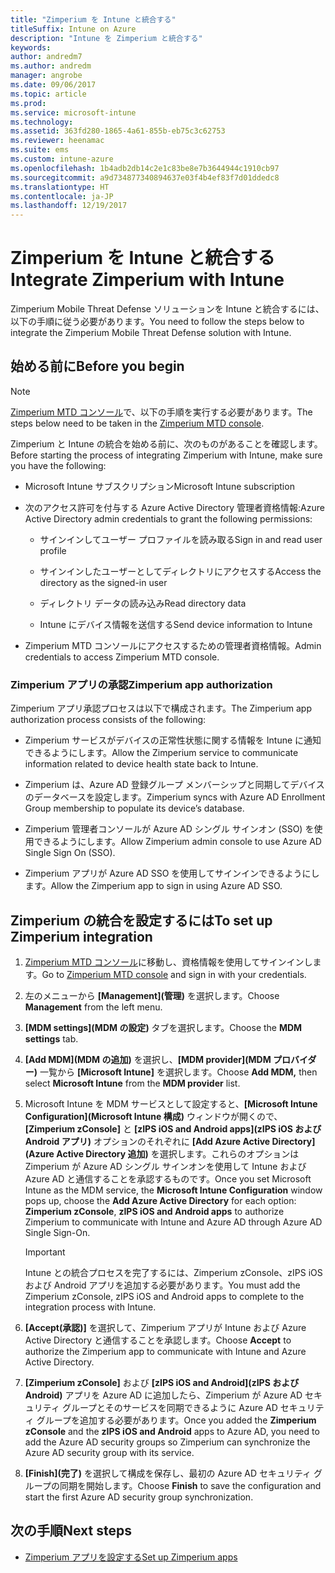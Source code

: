 ```yaml
---
title: "Zimperium を Intune と統合する"
titleSuffix: Intune on Azure
description: "Intune を Zimperium と統合する"
keywords: 
author: andredm7
ms.author: andredm
manager: angrobe
ms.date: 09/06/2017
ms.topic: article
ms.prod: 
ms.service: microsoft-intune
ms.technology: 
ms.assetid: 363fd280-1865-4a61-855b-eb75c3c62753
ms.reviewer: heenamac
ms.suite: ems
ms.custom: intune-azure
ms.openlocfilehash: 1b4adb2db14c2e1c83be8e7b3644944c1910cb97
ms.sourcegitcommit: a9d734877340894637e03f4b4ef83f7d01ddedc8
ms.translationtype: HT
ms.contentlocale: ja-JP
ms.lasthandoff: 12/19/2017
---
```

# <a name="integrate-zimperium-with-intune"></a><span data-ttu-id="a867c-103">Zimperium を Intune と統合する</span><span class="sxs-lookup"><span data-stu-id="a867c-103">Integrate Zimperium with Intune</span></span>

<span data-ttu-id="a867c-104">Zimperium Mobile Threat Defense ソリューションを Intune と統合するには、以下の手順に従う必要があります。</span><span class="sxs-lookup"><span data-stu-id="a867c-104">You need to follow the steps below to integrate the Zimperium Mobile Threat Defense solution with Intune.</span></span>

## <a name="before-you-begin"></a><span data-ttu-id="a867c-105">始める前に</span><span class="sxs-lookup"><span data-stu-id="a867c-105">Before you begin</span></span>

> [!NOTE]
> <span data-ttu-id="a867c-106">[Zimperium MTD コンソール](https://staging2-console.zimperium.com)で、以下の手順を実行する必要があります。</span><span class="sxs-lookup"><span data-stu-id="a867c-106">The steps below need to be taken in the [Zimperium MTD console](https://staging2-console.zimperium.com).</span></span>

<span data-ttu-id="a867c-107">Zimperium と Intune の統合を始める前に、次のものがあることを確認します。</span><span class="sxs-lookup"><span data-stu-id="a867c-107">Before starting the process of integrating Zimperium with Intune, make sure you have the following:</span></span>

-   <span data-ttu-id="a867c-108">Microsoft Intune サブスクリプション</span><span class="sxs-lookup"><span data-stu-id="a867c-108">Microsoft Intune subscription</span></span>

-   <span data-ttu-id="a867c-109">次のアクセス許可を付与する Azure Active Directory 管理者資格情報:</span><span class="sxs-lookup"><span data-stu-id="a867c-109">Azure Active Directory admin credentials to grant the following permissions:</span></span>

    -   <span data-ttu-id="a867c-110">サインインしてユーザー プロファイルを読み取る</span><span class="sxs-lookup"><span data-stu-id="a867c-110">Sign in and read user profile</span></span>

    -   <span data-ttu-id="a867c-111">サインインしたユーザーとしてディレクトリにアクセスする</span><span class="sxs-lookup"><span data-stu-id="a867c-111">Access the directory as the signed-in user</span></span>

    -   <span data-ttu-id="a867c-112">ディレクトリ データの読み込み</span><span class="sxs-lookup"><span data-stu-id="a867c-112">Read directory data</span></span>

    -   <span data-ttu-id="a867c-113">Intune にデバイス情報を送信する</span><span class="sxs-lookup"><span data-stu-id="a867c-113">Send device information to Intune</span></span>

-   <span data-ttu-id="a867c-114">Zimperium MTD コンソールにアクセスするための管理者資格情報。</span><span class="sxs-lookup"><span data-stu-id="a867c-114">Admin credentials to access Zimperium MTD console.</span></span>

### <a name="zimperium-app-authorization"></a><span data-ttu-id="a867c-115">Zimperium アプリの承認</span><span class="sxs-lookup"><span data-stu-id="a867c-115">Zimperium app authorization</span></span>

<span data-ttu-id="a867c-116">Zimperium アプリ承認プロセスは以下で構成されます。</span><span class="sxs-lookup"><span data-stu-id="a867c-116">The Zimperium app authorization process consists of the following:</span></span>

-   <span data-ttu-id="a867c-117">Zimperium サービスがデバイスの正常性状態に関する情報を Intune に通知できるようにします。</span><span class="sxs-lookup"><span data-stu-id="a867c-117">Allow the Zimperium service to communicate information related to device health state back to Intune.</span></span>

-   <span data-ttu-id="a867c-118">Zimperium は、Azure AD 登録グループ メンバーシップと同期してデバイスのデータベースを設定します。</span><span class="sxs-lookup"><span data-stu-id="a867c-118">Zimperium syncs with Azure AD Enrollment Group membership to populate its device’s database.</span></span>

-   <span data-ttu-id="a867c-119">Zimperium 管理者コンソールが Azure AD シングル サインオン (SSO) を使用できるようにします。</span><span class="sxs-lookup"><span data-stu-id="a867c-119">Allow Zimperium admin console to use Azure AD Single Sign On (SSO).</span></span>

-   <span data-ttu-id="a867c-120">Zimperium アプリが Azure AD SSO を使用してサインインできるようにします。</span><span class="sxs-lookup"><span data-stu-id="a867c-120">Allow the Zimperium app to sign in using Azure AD SSO.</span></span>

## <a name="to-set-up-zimperium-integration"></a><span data-ttu-id="a867c-121">Zimperium の統合を設定するには</span><span class="sxs-lookup"><span data-stu-id="a867c-121">To set up Zimperium integration</span></span>

1.  <span data-ttu-id="a867c-122">[Zimperium MTD コンソール](https://staging2-console.zimperium.com)に移動し、資格情報を使用してサインインします。</span><span class="sxs-lookup"><span data-stu-id="a867c-122">Go to [Zimperium MTD console](https://staging2-console.zimperium.com) and sign in with your credentials.</span></span>

2.  <span data-ttu-id="a867c-123">左のメニューから **[Management]\(管理\)** を選択します。</span><span class="sxs-lookup"><span data-stu-id="a867c-123">Choose **Management** from the left menu.</span></span>

3.  <span data-ttu-id="a867c-124">**[MDM settings]\(MDM の設定\)** タブを選択します。</span><span class="sxs-lookup"><span data-stu-id="a867c-124">Choose the **MDM settings** tab.</span></span>

4.  <span data-ttu-id="a867c-125">**[Add MDM]\(MDM の追加\)** を選択し、**[MDM provider]\(MDM プロバイダー\)** 一覧から **[Microsoft Intune]** を選択します。</span><span class="sxs-lookup"><span data-stu-id="a867c-125">Choose **Add MDM,** then select **Microsoft Intune** from the **MDM provider** list.</span></span>

5.  <span data-ttu-id="a867c-126">Microsoft Intune を MDM サービスとして設定すると、**[Microsoft Intune Configuration]\(Microsoft Intune 構成\)** ウィンドウが開くので、**[Zimperium zConsole]** と **[zIPS iOS and Android apps]\(zIPS iOS および Android アプリ\)** オプションのそれぞれに **[Add Azure Active Directory]\(Azure Active Directory 追加\)** を選択します。これらのオプションは Zimperium が Azure AD シングル サインオンを使用して Intune および Azure AD と通信することを承認するものです。</span><span class="sxs-lookup"><span data-stu-id="a867c-126">Once you set Microsoft Intune as the MDM service, the **Microsoft Intune Configuration** window pops up, choose the **Add Azure Active Directory** for each option: **Zimperium zConsole**, **zIPS iOS and Android apps** to authorize Zimperium to communicate with Intune and Azure AD through Azure AD Single Sign-On.</span></span>

    > [!IMPORTANT]
    > <span data-ttu-id="a867c-127">Intune との統合プロセスを完了するには、Zimperium zConsole、zIPS iOS および Android アプリを追加する必要があります。</span><span class="sxs-lookup"><span data-stu-id="a867c-127">You must add the Zimperium zConsole, zIPS iOS and Android apps to complete to the integration process with Intune.</span></span>

6.  <span data-ttu-id="a867c-128">**[Accept\(承認\)]** を選択して、Zimperium アプリが Intune および Azure Active Directory と通信することを承認します。</span><span class="sxs-lookup"><span data-stu-id="a867c-128">Choose **Accept** to authorize the Zimperium app to communicate with Intune and Azure Active Directory.</span></span>

7.  <span data-ttu-id="a867c-129">**[Zimperium zConsole]** および **[zIPS iOS and Android]\(zIPS および Android\)** アプリを Azure AD に追加したら、Zimperium が Azure AD セキュリティ グループとそのサービスを同期できるように Azure AD セキュリティ グループを追加する必要があります。</span><span class="sxs-lookup"><span data-stu-id="a867c-129">Once you added the **Zimperium zConsole** and the **zIPS iOS and Android** apps to Azure AD, you need to add the Azure AD security groups so Zimperium can synchronize the Azure AD security group with its service.</span></span>

8.  <span data-ttu-id="a867c-130">**[Finish]\(完了\)** を選択して構成を保存し、最初の Azure AD セキュリティ グループの同期を開始します。</span><span class="sxs-lookup"><span data-stu-id="a867c-130">Choose **Finish** to save the configuration and start the first Azure AD security group synchronization.</span></span>

## <a name="next-steps"></a><span data-ttu-id="a867c-131">次の手順</span><span class="sxs-lookup"><span data-stu-id="a867c-131">Next steps</span></span>

-   [<span data-ttu-id="a867c-132">Zimperium アプリを設定する</span><span class="sxs-lookup"><span data-stu-id="a867c-132">Set up Zimperium apps</span></span>](mtd-apps-ios-app-configuration-policy-add-assign.md)
